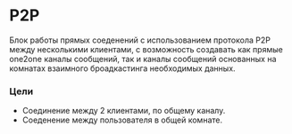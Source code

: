# P2P
Блок работы прямых соеденений с использованием протокола P2P между несколькими клиентами, с возможность создавать как прямые one2one каналы сообщений, так и каналы сообщений основанных на комнатах взаимного броадкастинга необходимых данных. 

### Цели
- Соединение между 2 клиентами, по общему каналу.
- Соеденение между пользователя в общей комнате.